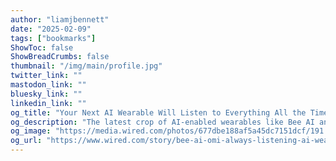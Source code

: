 ```yaml
---
author: "liamjbennett"
date: "2025-02-09"
tags: ["bookmarks"]
ShowToc: false
ShowBreadCrumbs: false
thumbnail: "/img/main/profile.jpg"
twitter_link: ""
mastodon_link: ""
bluesky_link: ""
linkedin_link: ""
og_title: "Your Next AI Wearable Will Listen to Everything All the Time"
og_description: "The latest crop of AI-enabled wearables like Bee AI and Omi listen to your conversations to help organize your life. They are also normalizing embedded microphones that are always on."
og_image: "https://media.wired.com/photos/677dbe188af5a45dc7151dcf/191:100/w_1280,c_limit/TD_CES_2025_01_07_001.jpg"
og_url: "https://www.wired.com/story/bee-ai-omi-always-listening-ai-wearables/"
---
```


